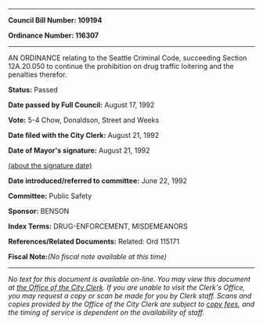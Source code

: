 

********

**Council Bill Number: 109194**
   
**Ordinance Number: 116307**
********

 AN ORDINANCE relating to the Seattle Criminal Code, succeeding Section 12A.20.050 to continue the prohibition on drug traffic loitering and the penalties therefor.

**Status:** Passed
   
**Date passed by Full Council:** August 17, 1992
   
**Vote:** 5-4 Chow, Donaldson, Street and Weeks
   
**Date filed with the City Clerk:** August 21, 1992
   
**Date of Mayor's signature:** August 21, 1992
   
[(about the signature date)](/~public/approvaldate.htm)
   
   
   
**Date introduced/referred to committee:** June 22, 1992
   
**Committee:** Public Safety
   
**Sponsor:** BENSON
   
   
**Index Terms:** DRUG-ENFORCEMENT, MISDEMEANORS

**References/Related Documents:** Related: Ord 115171

**Fiscal Note:**_(No fiscal note available at this time)_
********

_No text for this document is available on-line. You may view this document at [the Office of the City Clerk](http://www.seattle.gov/leg/clerk/contactUs.htm). If you are unable to visit the Clerk's Office, you may request a copy or scan be made for you by Clerk staff. Scans and copies provided by the Office of the City Clerk are subject to [copy fees](http://clerk.seattle.gov/~public/clerkfees.htm), and the timing of service is dependent on the availability of staff._

